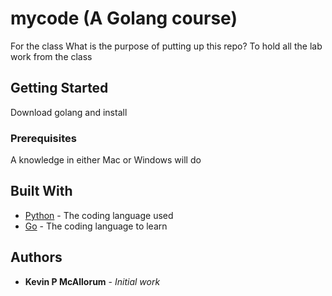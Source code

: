 # mycode (A Golang course)

For the class
What is the purpose of putting up this repo?
To hold all the lab work from the class

## Getting Started

Download golang and install

### Prerequisites

A knowledge in either Mac or Windows will do

## Built With

* [Python](https://www.python.org/) - The coding language used
* [Go](https://go.dev/) - The coding language to learn

## Authors

* **Kevin P McAllorum** - *Initial work* 
